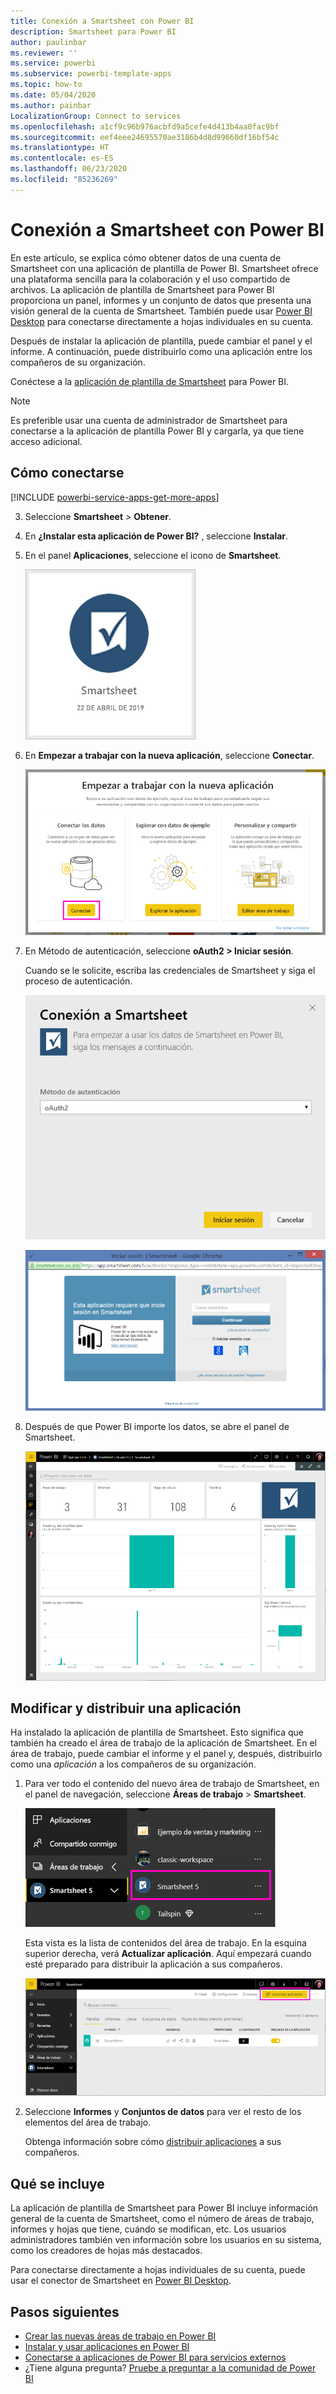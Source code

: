 ```yaml
---
title: Conexión a Smartsheet con Power BI
description: Smartsheet para Power BI
author: paulinbar
ms.reviewer: ''
ms.service: powerbi
ms.subservice: powerbi-template-apps
ms.topic: how-to
ms.date: 05/04/2020
ms.author: painbar
LocalizationGroup: Connect to services
ms.openlocfilehash: a1cf9c96b976acbfd9a5cefe4d413b4aa0fac9bf
ms.sourcegitcommit: eef4eee24695570ae3186b4d8d99660df16bf54c
ms.translationtype: HT
ms.contentlocale: es-ES
ms.lasthandoff: 06/23/2020
ms.locfileid: "85236269"
---
```

# <a name="connect-to-smartsheet-with-power-bi"></a>Conexión a Smartsheet con Power BI
En este artículo, se explica cómo obtener datos de una cuenta de Smartsheet con una aplicación de plantilla de Power BI. Smartsheet ofrece una plataforma sencilla para la colaboración y el uso compartido de archivos. La aplicación de plantilla de Smartsheet para Power BI proporciona un panel, informes y un conjunto de datos que presenta una visión general de la cuenta de Smartsheet. También puede usar [Power BI Desktop](desktop-connect-to-data.md) para conectarse directamente a hojas individuales en su cuenta. 

Después de instalar la aplicación de plantilla, puede cambiar el panel y el informe. A continuación, puede distribuirlo como una aplicación entre los compañeros de su organización.

Conéctese a la [aplicación de plantilla de Smartsheet](https://app.powerbi.com/groups/me/getapps/services/pbi-contentpacks.pbiapps-smartsheet) para Power BI.

>[!NOTE]
>Es preferible usar una cuenta de administrador de Smartsheet para conectarse a la aplicación de plantilla Power BI y cargarla, ya que tiene acceso adicional.

## <a name="how-to-connect"></a>Cómo conectarse

[!INCLUDE [powerbi-service-apps-get-more-apps](../includes/powerbi-service-apps-get-more-apps.md)]

3. Seleccione **Smartsheet** \> **Obtener**.
4. En **¿Instalar esta aplicación de Power BI?** , seleccione **Instalar**.
4. En el panel **Aplicaciones**, seleccione el icono de **Smartsheet**.

    ![Icono de la aplicación de Smartsheet para Power BI](media/service-connect-to-smartsheet/power-bi-smartsheet-tile.png)

6. En **Empezar a trabajar con la nueva aplicación**, seleccione **Conectar**.

    ![Empezar a trabajar con la nueva aplicación](media/service-connect-to-zendesk/power-bi-new-app-connect-get-started.png)

4. En Método de autenticación, seleccione **oAuth2 \> Iniciar sesión**.
   
   Cuando se le solicite, escriba las credenciales de Smartsheet y siga el proceso de autenticación.
   
   ![Credenciales de Smartsheet](media/service-connect-to-smartsheet/creds.png)
   
   ![Inicio de sesión de Smartsheet](media/service-connect-to-smartsheet/creds2.png)

5. Después de que Power BI importe los datos, se abre el panel de Smartsheet.
   
   ![Panel de Smartsheet](media/service-connect-to-smartsheet/power-bi-smartsheet-dashboard.png)

## <a name="modify-and-distribute-your-app"></a>Modificar y distribuir una aplicación

Ha instalado la aplicación de plantilla de Smartsheet. Esto significa que también ha creado el área de trabajo de la aplicación de Smartsheet. En el área de trabajo, puede cambiar el informe y el panel y, después, distribuirlo como una *aplicación* a los compañeros de su organización. 

1. Para ver todo el contenido del nuevo área de trabajo de Smartsheet, en el panel de navegación, seleccione **Áreas de trabajo** > **Smartsheet**. 

    ![Área de trabajo de Smartsheet en el panel de navegación](media/service-connect-to-smartsheet/power-bi-smartsheet-workspace.png)

    Esta vista es la lista de contenidos del área de trabajo. En la esquina superior derecha, verá **Actualizar aplicación**. Aquí empezará cuando esté preparado para distribuir la aplicación a sus compañeros. 

    ![Lista de contenido de Smartsheet](media/service-connect-to-smartsheet/power-bi-smartsheet-workspace-content.png)

2. Seleccione **Informes** y **Conjuntos de datos** para ver el resto de los elementos del área de trabajo.

    Obtenga información sobre cómo [distribuir aplicaciones](../collaborate-share/service-create-distribute-apps.md) a sus compañeros.

## <a name="whats-included"></a>Qué se incluye
La aplicación de plantilla de Smartsheet para Power BI incluye información general de la cuenta de Smartsheet, como el número de áreas de trabajo, informes y hojas que tiene, cuándo se modifican, etc. Los usuarios administradores también ven información sobre los usuarios en su sistema, como los creadores de hojas más destacados.  

Para conectarse directamente a hojas individuales de su cuenta, puede usar el conector de Smartsheet en [Power BI Desktop](desktop-connect-to-data.md).  

## <a name="next-steps"></a>Pasos siguientes

* [Crear las nuevas áreas de trabajo en Power BI](../collaborate-share/service-create-the-new-workspaces.md)
* [Instalar y usar aplicaciones en Power BI](../consumer/end-user-apps.md)
* [Conectarse a aplicaciones de Power BI para servicios externos](service-connect-to-services.md)
* ¿Tiene alguna pregunta? [Pruebe a preguntar a la comunidad de Power BI](https://community.powerbi.com/)